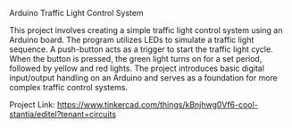 Arduino Traffic Light Control System

This project involves creating a simple traffic light control system using an Arduino board. The program utilizes LEDs to simulate a traffic light sequence. A push-button acts as a trigger to start the traffic light cycle. When the button is pressed, the green light turns on for a set period, followed by yellow and red lights. The project introduces basic digital input/output handling on an Arduino and serves as a foundation for more complex traffic control systems.

Project Link: https://www.tinkercad.com/things/kBnjhwg0Vf6-cool-stantia/editel?tenant=circuits